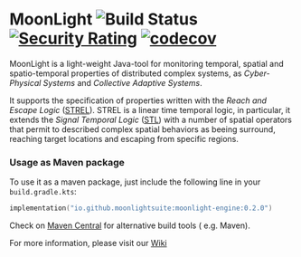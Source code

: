 # MoonLight ![Build Status](https://github.com/MoonLightSuite/MoonLight/actions/workflows/build.yml/badge.svg) [![Security Rating](https://sonarcloud.io/api/project_badges/measure?project=MoonLightSuite_MoonLight&metric=security_rating)](https://sonarcloud.io/summary/new_code?id=MoonLightSuite_MoonLight) [![codecov](https://codecov.io/gh/MoonLightSuite/MoonLight/branch/master/graph/badge.svg)](https://codecov.io/gh/MoonLightSuite/MoonLight)

MoonLight is a light-weight Java-tool for monitoring temporal, spatial and spatio-temporal properties of distributed complex systems, as *Cyber-Physical Systems* and *Collective Adaptive Systems*.

It supports the specification of properties written with the *Reach and Escape Logic* ([STREL](https://dl.acm.org/citation.cfm?id=3127050)). STREL is a linear time temporal logic, in particular, it extends the *Signal Temporal Logic*
 ([STL](https://link.springer.com/chapter/10.1007/978-3-642-15297-9_9)) with a number of spatial operators that permit to described complex spatial behaviors as beeing surround, reaching  target locations and escaping from specific regions. 
<!-- The monitoring procedure is done with respect a single spatio-temporal trajecotry. Given a spatial configuration, a trajectory and a property the tool returns a spatio-temporal signal that describes the satisfaction of the property in each location and at each time.
The tool supports two type of semantics (satisfaction), the Boolean and the quantitative semantics.
Choosing the Boolean semantics the tool returns a Boolean satisfaction signal, that tells at each time in each location if the trajectory satisfies or not the property, choosing instead the Quantitative semantics the tool returns a real-value signal that corresponds to the value of satisfaction of the property.
-->

### Usage as Maven package

To use it as a maven package, just include the following line in your `build.gradle.kts`:

```kts
implementation("io.github.moonlightsuite:moonlight-engine:0.2.0")
```

Check on [Maven Central](https://central.sonatype.com/artifact/io.github.moonlightsuite/moonlight-engine/) for alternative build tools (
e.g. Maven).

For more information, please visit our [Wiki](https://github.com/MoonLightSuite/MoonLight/wiki) 
